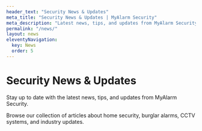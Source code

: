 ```yaml
---
header_text: "Security News & Updates"
meta_title: "Security News & Updates | MyAlarm Security"
meta_description: "Latest news, tips, and updates from MyAlarm Security about home security, burglar alarms, and CCTV systems."
permalink: "/news/"
layout: news
eleventyNavigation:
  key: News
  order: 5
---
```


# Security News & Updates

Stay up to date with the latest news, tips, and updates from MyAlarm Security.

Browse our collection of articles about home security, burglar alarms, CCTV systems, and industry updates.